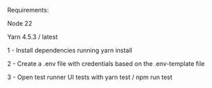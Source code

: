 Requirements:

Node 22

Yarn 4.5.3 / latest

1 - Install dependencies running yarn install

2 - Create a .env file with credentials based on the .env-template file

3 - Open test runner UI tests with yarn test / npm run test
